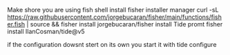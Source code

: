 Make shore you are using fish shell 
install fisher installer manager
curl -sL https://raw.githubusercontent.com/jorgebucaran/fisher/main/functions/fisher.fish | source && fisher install jorgebucaran/fisher
install Tide promt
fisher install IlanCosman/tide@v5

if the configuration dowsnt stert on its own you start it with
tide configure
